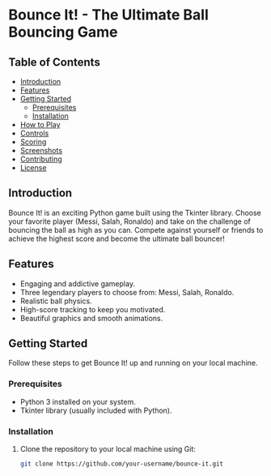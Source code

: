 # Bounce It! - The Ultimate Ball Bouncing Game

<!--- [Bounce It!](link-to-your-game-screenshot.png) --->

## Table of Contents

- [Introduction](#introduction)
- [Features](#features)
- [Getting Started](#getting-started)
  - [Prerequisites](#prerequisites)
  - [Installation](#installation)
- [How to Play](#how-to-play)
- [Controls](#controls)
- [Scoring](#scoring)
- [Screenshots](#screenshots)
- [Contributing](#contributing)
- [License](#license)

## Introduction

Bounce It! is an exciting Python game built using the Tkinter library. Choose your favorite player (Messi, Salah, Ronaldo) and take on the challenge of bouncing the ball as high as you can. Compete against yourself or friends to achieve the highest score and become the ultimate ball bouncer!

## Features

- Engaging and addictive gameplay.
- Three legendary players to choose from: Messi, Salah, Ronaldo.
- Realistic ball physics.
- High-score tracking to keep you motivated.
- Beautiful graphics and smooth animations.

## Getting Started

Follow these steps to get Bounce It! up and running on your local machine.

### Prerequisites

- Python 3 installed on your system.
- Tkinter library (usually included with Python).

### Installation

1. Clone the repository to your local machine using Git:

   ```bash
   git clone https://github.com/your-username/bounce-it.git
